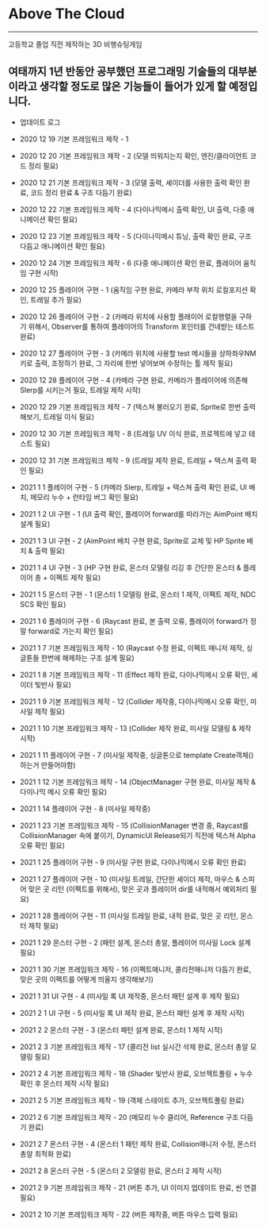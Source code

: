 # Above The Cloud
--------
고등학교 졸업 직전 제작하는 3D 비행슈팅게임

여태까지 1년 반동안 공부했던 프로그래밍 기술들의 대부분이라고 생각할 정도로 많은 기능들이 들어가 있게 할 예정입니다.
--------

 + 업데이트 로그
 
 + 2020 12 19 기본 프레임워크 제작 - 1
 
 + 2020 12 20 기본 프레임워크 제작 - 2 (모델 띄워지는지 확인, 엔진/클라이언트 코드 정리 필요)
 
 + 2020 12 21 기본 프레임워크 제작 - 3 (모델 출력, 셰이더를 사용한 출력 확인 완료, 코드 정리 완료 & 구조 다듬기 완료)

 + 2020 12 22 기본 프레임워크 제작 - 4 (다이나믹메시 출력 확인, UI 출력, 다중 애니메이션 확인 필요)

 + 2020 12 23 기본 프레임워크 제작 - 5 (다이나믹메시 튜닝, 출력 확인 완료, 구조 다듬고 애니메이션 확인 필요)

 + 2020 12 24 기본 프레임워크 제작 - 6 (다중 애니메이션 확인 완료, 플레이어 움직임 구현 시작)

 + 2020 12 25 플레이어 구현 - 1 (움직임 구현 완료, 카메라 부착 위치 로컬포지션 확인, 트레일 추가 필요)

 + 2020 12 26 플레이어 구현 - 2 (카메라 위치에 사용할 플레이어 로컬행렬을 구하기 위해서, Observer를 통하여 플레이어의 Transform 포인터를 건네받는 테스트 완료)
 
 + 2020 12 27 플레이어 구현 - 3 (카메라 위치에 사용할 test 메시들을 상하좌우NM키로 출력, 조정하기 완료, 그 자리에 한번 넣어보며 수정하는 툴 제작 필요)

 + 2020 12 28 플레이어 구현 - 4 (카메라 구현 완료, 카메라가 플레이어에 의존해 Slerp를 시키는거 필요, 트레일 제작 시작)

 + 2020 12 29 기본 프레임워크 제작 - 7 (텍스쳐 불러오기 완료, Sprite로 한번 출력해보기, 트레일 이식 필요)

 + 2020 12 30 기본 프레임워크 제작 - 8 (트레일 UV 이식 완료, 프로젝트에 넣고 테스트 필요)
 
 + 2020 12 31 기본 프레임워크 제작 - 9 (트레일 제작 완료, 트레일 + 텍스쳐 출력 확인 필요)
 
 + 2021 1 1 플레이어 구현 - 5 (카메라 Slerp, 트레일 + 텍스쳐 출력 확인 완료, UI 배치, 메모리 누수 + 런타임 버그 확인 필요)
 
 + 2021 1 2 UI 구현 - 1 (UI 출력 확인, 플레이어 forward를 따라가는 AimPoint 배치 설계 필요)
 
 + 2021 1 3 UI 구현 - 2 (AimPoint 배치 구현 완료, Sprite로 교체 및 HP Sprite 배치 & 출력 필요)
 
 + 2021 1 4 UI 구현 - 3 (HP 구현 완료, 몬스터 모델링 리깅 후 간단한 몬스터 & 플레이어 총 + 이펙트 제작 필요)
 
 + 2021 1 5 몬스터 구현 - 1 (몬스터 1 모델링 완료, 몬스터 1 제작, 이펙트 제작, NDC SCS 확인 필요)
 
 + 2021 1 6 플레이어 구현 - 6 (Raycast 완료, 본 출력 오류, 플레이어 forward가 정말 forward로 가는지 확인 필요)
 
 + 2021 1 7 기본 프레임워크 제작 - 10 (Raycast 수정 완료, 이펙트 매니저 제작, 싱글톤들 한번에 해제하는 구조 설계 필요)
 
 + 2021 1 8 기본 프레임워크 제작 - 11 (Effect 제작 완료, 다이나믹메시 오류 확인, 셰이더 빛반사 필요)
 
 + 2021 1 9 기본 프레임워크 제작 - 12 (Collider 제작중, 다이나믹메시 오류 확인, 미사일 제작 필요)
 
 + 2021 1 10 기본 프레임워크 제작 - 13 (Collider 제작 완료, 미사일 모델링 & 제작 시작)
 
 + 2021 1 11 플레이어 구현 - 7 (미사일 제작중, 싱글톤으로 template Create객체<Missile>() 하는거 만들어야함)
 
 + 2021 1 12 기본 프레임워크 제작 - 14 (ObjectManager 구현 완료, 미사일 제작 & 다이나믹 메시 오류 확인 필요)
 
 + 2021 1 14 플레이어 구현 - 8 (미사일 제작중)
 
 + 2021 1 23 기본 프레임워크 제작 - 15 (CollisionManager 변경 중, Raycast를 CollisionManager 속에 붙이기, DynamicUI Release되기 직전에 텍스쳐 Alpha 오류 확인 필요)
 
 + 2021 1 25 플레이어 구현 - 9 (미사일 구현 완료, 다이나믹메시 오류 확인 완료)
 
 + 2021 1 27 플레이어 구현 - 10 (미사일 트레일, 간단한 셰이더 제작, 마우스 & 스피어 맞은 곳 리턴 (이펙트를 위해서), 맞은 곳과 플레이어 dir를 내적해서 예외처리 필요)
 
 + 2021 1 28 플레이어 구현 - 11 (미사일 트레일 완료, 내적 완료, 맞은 곳 리턴, 몬스터 제작 필요)
 
 + 2021 1 29 몬스터 구현 - 2 (패턴 설계, 몬스터 총알, 플레이어 미사일 Lock 설계 필요)

 + 2021 1 30 기본 프레임워크 제작 - 16 (이펙트매니저, 콜리전매니저 다듬기 완료, 맞은 곳의 이펙트를 어떻게 띄울지 생각해보기)
 
 + 2021 1 31 UI 구현 - 4 (미사일 록 UI 제작중, 몬스터 패턴 설계 후 제작 필요)
 
 + 2021 2 1 UI 구현 - 5 (미사일 록 UI 제작 완료, 몬스터 패턴 설계 후 제작 시작)
 
 + 2021 2 2 몬스터 구현 - 3 (몬스터 패턴 설계 완료, 몬스터 1 제작 시작)
 
 + 2021 2 3 기본 프레임워크 제작 - 17 (콜리전 list 실시간 삭제 완료, 몬스터 총알 모델링 필요)
 
 + 2021 2 4 기본 프레임워크 제작 - 18 (Shader 빛반사 완료, 오브젝트풀링 + 누수 확인 후 몬스터 제작 시작 필요)
 
 + 2021 2 5 기본 프레임워크 제작 - 19 (객체 스테이트 추가, 오브젝트풀링 완료)

 + 2021 2 6 기본 프레임워크 제작 - 20 (메모리 누수 클리어, Reference 구조 다듬기 완료)
 
 + 2021 2 7 몬스터 구현 - 4 (몬스터 1 패턴 제작 완료, Collision매니저 수정, 몬스터 총알 최적화 완료)
 
 + 2021 2 8 몬스터 구현 - 5 (몬스터 2 모델링 완료, 몬스터 2 제작 시작)
 
 + 2021 2 9 기본 프레임워크 제작 - 21 (버튼 추가, UI 이미지 업데이트 완료, 씬 연결 필요)
 
 + 2021 2 10 기본 프레임워크 제작 - 22 (버튼 제작중, 버튼 마우스 입력 필요)
